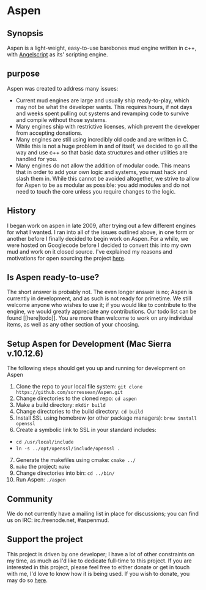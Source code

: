 Aspen
=====

## Synopsis

Aspen is a light-weight, easy-to-use barebones mud engine written in c++, with [Angelscript](http://angelcode.com/angelscript/) as its' scripting engine.

## purpose
Aspen was created to address many issues:
* Current mud engines are large and usually ship ready-to-play, which may not be what the developer wants. This requires hours, if not days and weeks spent pulling out systems and revamping code to survive and compile without those systems.
* Many engines ship with restrictive licenses, which prevent the developer from accepting donations.
* Many engines are still using incredibly old code and are written in C. While this is not a huge problem in and of itself, we decided to go all the way and use c++ so that basic data structures and other utilities are handled for you.
* Many engines do not allow the addition of modular code. This means that in order to add your own logic and systems, you must hack and slash them in. While this cannot be avoided altogether, we strive to allow for Aspen to be as modular as possible: you add modules and do not need to touch the core unless you require changes to the logic.

## History
I began work on aspen in late 2009, after trying out a few different engines for what I wanted. I ran into all of the issues outlined above, in one form or another before I finally decided to begin work on Aspen. For a while, we were hosted on Googlecode before I decided to convert this into my own mud and work on it closed source. I've explained my reasons and motivations for open sourcing the project [here](http://tysdomain.com/blog/?p=192).

## Is Aspen ready-to-use?
The short answer is probably not. The even longer answer is no; Aspen is currently in development, and as such is not ready for primetime. We still welcome anyone who wishes to use it; if you would like to contribute to the engine, we would greatly appreciate any contributions. Our todo list can     be found [[here|todo]]. You are more than welcome to work  on any individual items, as well as any other section of your choosing.

## Setup Aspen for Development (Mac Sierra v.10.12.6)
The following steps should get you up and running for development on Aspen
1. Clone the repo to your local file system: `git clone https://github.com/sorressean/Aspen.git`
2. Change directories to the cloned repo: `cd aspen`
3. Make a build directory: `mkdir build`
4. Change directories to the build directory: `cd build`
5. Install SSL using homebrew (or other package managers): `brew install openssl`
6. Create a symbolic link to SSL in your standard includes:
  * `cd /usr/local/include`
  * `ln -s ../opt/openssl/include/openssl .`
7. Generate the makefiles using cmake: `cmake ../`
8. `make` the project: `make`
9. Change directories into bin: `cd ../bin/`
10. Run Aspen: `./aspen`

## Community
We do not currently have a mailing list in place for discussions; you can find us on IRC: irc.freenode.net, #aspenmud.

## Support the project
This project is driven by one developer; I have a lot of other constraints on my time, as much as I'd like to dedicate full-time to this project. If you are interested in this project, please feel free to either donate or get in touch with me, I'd love to know how it is being used. If you wish to donate, you may do so [here](http://tysdomain.com/page/donate).
